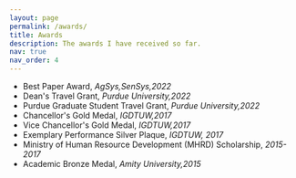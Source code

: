 ```yaml
---
layout: page
permalink: /awards/
title: Awards
description: The awards I have received so far.
nav: true
nav_order: 4
---
```


<ul> 
    <li> Best Paper Award, <i>AgSys,SenSys,2022</i> </li>
    <li> Dean's Travel Grant, <i>Purdue University,2022</i> </li>
    <li> Purdue Graduate Student Travel Grant, <i>Purdue University,2022</i> </li>
    <li> Chancellor's Gold Medal, <i>IGDTUW,2017</i></li>
    <li> Vice Chancellor's Gold Medal, <i>IGDTUW,2017</i></li>
    <li> Exemplary Performance Silver Plaque, <i>IGDTUW, 2017</i></li>
    <li> Ministry of Human Resource Development (MHRD) Scholarship, <i>2015-2017</i></li>
  <li> Academic Bronze Medal, <i>Amity University,2015</i></li>
</ul>
